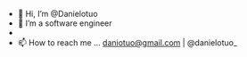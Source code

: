 - 👋 Hi, I’m @Danielotuo
- 👀 I’m a software engineer
-
- 📫 How to reach me ... daniotuo@gmail.com | @danielotuo_

<!---
Danielotuo/Danielotuo is a ✨ special ✨ repository because its `README.md` (this file) appears on your GitHub profile.
You can click the Preview link to take a look at your changes.
--->

